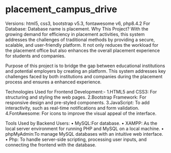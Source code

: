 # placement_campus_drive
Versions:
html5, css3, bootstrap v5.3, fontawesome v6, php8.4.2
 For Database: Database name is placement.
Why This Project?
With the growing demand for efficiency in placement activities, this system addresses the challenges of traditional methods by providing a secure, scalable, and user-friendly platform. It not only reduces the workload for the placement office but also enhances the overall placement experience for students and companies.

Purpose of this project is to bridge the gap between educational institutions and potential employers by creating an platform. This system addresses key challenges faced by both 
institutions and companies during the placement process and ensures a enhanced experience.

Technologies Used for Frontend Development:-
1.HTML5 and CSS3: For structuring and styling the web pages.
2.Bootstrap Framework: For responsive design and pre-styled components.
3.JavaScript: To add interactivity, such as real-time notifications and form validation.
4.FontAwesome: For icons to improve the visual appeal of the interface.

Tools Used by Backend Users:
• MySQL:For database.
• XAMPP: As the local server environment for running PHP and MySQL on a local 
machine.
• phpMyAdmin:To manage MySQL databases with an intuitive web interface.
• Php: To handle server-side scripting, processing user inputs, and connecting the 
frontend with the database.
